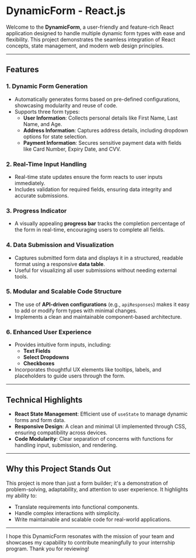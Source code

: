 # **DynamicForm - React.js**

Welcome to the **DynamicForm**, a user-friendly and feature-rich React application designed to handle multiple dynamic form types with ease and flexibility. This project demonstrates the seamless integration of React concepts, state management, and modern web design principles.

---

## **Features**

### 1. **Dynamic Form Generation**
- Automatically generates forms based on pre-defined configurations, showcasing modularity and reuse of code.
- Supports three form types:
  - **User Information**: Collects personal details like First Name, Last Name, and Age.
  - **Address Information**: Captures address details, including dropdown options for state selection.
  - **Payment Information**: Secures sensitive payment data with fields like Card Number, Expiry Date, and CVV.

### 2. **Real-Time Input Handling**
- Real-time state updates ensure the form reacts to user inputs immediately.
- Includes validation for required fields, ensuring data integrity and accurate submissions.

### 3. **Progress Indicator**
- A visually appealing **progress bar** tracks the completion percentage of the form in real-time, encouraging users to complete all fields.

### 4. **Data Submission and Visualization**
- Captures submitted form data and displays it in a structured, readable format using a responsive **data table**.
- Useful for visualizing all user submissions without needing external tools.

### 5. **Modular and Scalable Code Structure**
- The use of **API-driven configurations** (e.g., `apiResponses`) makes it easy to add or modify form types with minimal changes.
- Implements a clean and maintainable component-based architecture.

### 6. **Enhanced User Experience**
- Provides intuitive form inputs, including:
  - **Text Fields**
  - **Select Dropdowns**
  - **Checkboxes**
- Incorporates thoughtful UX elements like tooltips, labels, and placeholders to guide users through the form.

---

## **Technical Highlights**
- **React State Management**: Efficient use of `useState` to manage dynamic forms and form data.
- **Responsive Design**: A clean and minimal UI implemented through CSS, ensuring compatibility across devices.
- **Code Modularity**: Clear separation of concerns with functions for handling input, submission, and rendering.

---

## **Why this Project Stands Out**
This project is more than just a form builder; it's a demonstration of problem-solving, adaptability, and attention to user experience. It highlights my ability to:
- Translate requirements into functional components.
- Handle complex interactions with simplicity.
- Write maintainable and scalable code for real-world applications.

---

I hope this DynamicForm resonates with the mission of your team and showcases my capability to contribute meaningfully to your internship program. Thank you for reviewing!
